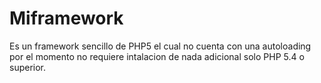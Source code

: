# Miframework
Es un framework sencillo de PHP5 el cual no cuenta con una autoloading por el momento no requiere intalacion de nada adicional solo PHP 5.4 o superior.
